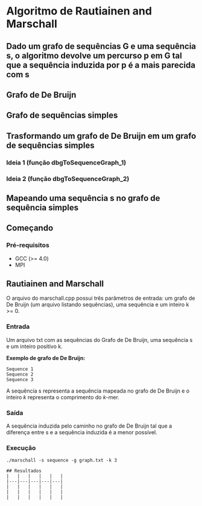 # Algoritmo de Rautiainen and Marschall

## Dado um grafo de sequências G e uma sequência s, o algoritmo devolve um percurso p em G tal que a sequência induzida por p é a mais parecida com s


## Grafo de De Bruijn

## Grafo de sequências simples

## Trasformando um grafo de De Bruijn em um grafo de sequências simples

### Ideia 1 (função dbgToSequenceGraph_1)

### Ideia 2 (função dbgToSequenceGraph_2)

## Mapeando uma sequência s no grafo de sequência simples

## Começando

### Pré-requisitos

* GCC (>= 4.0)
* MPI

## Rautiainen and Marschall

O arquivo do marschall.cpp possui três parâmetros de entrada: um grafo de De Bruijn (um arquivo listando sequências), uma sequência e um inteiro k >= 0.

### Entrada

Um arquivo txt com as sequências do Grafo de De Bruijn, uma sequência s e um inteiro positivo k.

**Exemplo de grafo de De Bruijn:**

```
Sequence 1
Sequence 2
Sequence 3
```
A sequência s representa a sequência mapeada no grafo de De Bruijn e o inteiro _k_ representa o comprimento do _k_-mer.

### Saída
A sequência induzida pelo caminho no grafo de De Bruijn tal que a diferença entre s e a sequência induzida é a menor possível.

### Execução
```
./marschall -s sequence -g graph.txt -k 3

## Resultados
|   |   |   |   |   |
|---|---|---|---|---|
|   |   |   |   |   |
|   |   |   |   |   |
|   |   |   |   |   |
